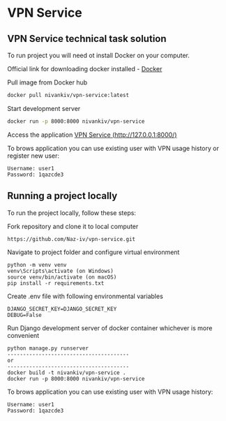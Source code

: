 # VPN Service

## VPN Service technical task solution

To run project you will need ot install Docker on your computer. 

Official link for downloading docker installed - [Docker](https://www.docker.com/products/docker-desktop/)

Pull image from Docker hub
```sh
docker pull nivankiv/vpn-service:latest
```

Start development server

```sh
docker run -p 8000:8000 nivankiv/vpn-service
```

Access the application [VPN Service (http://127.0.0.1:8000/)](http://127.0.0.1:8000/)

To brows application you can use existing user with VPN usage history or register new user:
   ```
   Username: user1
   Password: 1qazcde3
   ```

## Running a project locally

To run the project locally, follow these steps:

Fork repository and clone it to local computer
```
https://github.com/Naz-iv/vpn-service.git
```

Navigate to project folder and configure virtual environment
```
python -m venv venv
venv\Scripts\activate (on Windows)
source venv/bin/activate (on macOS)
pip install -r requirements.txt
```

Create .env file with following environmental variables
```
DJANGO_SECRET_KEY=DJANGO_SECRET_KEY
DEBUG=False
```
Run Django development server of docker container whichever is more convenient
```
python manage.py runserver
---------------------------------------
or
---------------------------------------
docker build -t nivankiv/vpn-service .
docker run -p 8000:8000 nivankiv/vpn-service
```

To brows application you can use existing user with VPN usage history:
   ```
   Username: user1
   Password: 1qazcde3
   ```